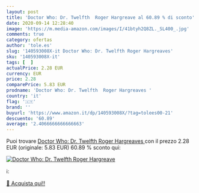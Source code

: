 ```yaml
---
layout: post
title: 'Doctor Who: Dr. Twelfth  Roger Hargreave al 60.89 % di sconto'
date: 2020-09-14 12:28:40
image: 'https://m.media-amazon.com/images/I/41btyh2Q8ZL._SL400_.jpg'
comments: true
category: ofertas
author: 'tole.es'
slug: '140593008X-it Doctor Who: Dr. Twelfth Roger Hargreaves'
sku: '140593008X-it'
tags: [  ]
actualPrice: 2.28 EUR
currency: EUR
price: 2.28
comparePrice: 5.83 EUR
prodname: 'Doctor Who: Dr. Twelfth  Roger Hargreaves '
country: 'it'
flag: '🇮🇹'
brand: ''
buyurl: 'https://www.amazon.it/dp/140593008X/?tag=tolees00-21'
descuento: '60.89'
average: '2.4066666666666663'
---
```


Puoi trovare [Doctor Who: Dr. Twelfth  Roger Hargreaves ](https://www.amazon.it/dp/140593008X/?tag=tolees00-21) con il prezzo 2.28 EUR (originale: 5.83 EUR) 60.89 % sconto qui:

[![Doctor Who: Dr. Twelfth  Roger Hargreave](https://m.media-amazon.com/images/I/41btyh2Q8ZL._SL400_.jpg)](https://www.amazon.it/dp/140593008X/?tag=tolees00-21)

ℹ️:


[🛒 Acquista qui!!](https://www.amazon.it/dp/140593008X/?tag=tolees00-21)
